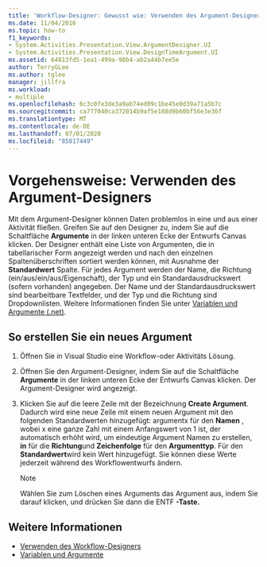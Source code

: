 ```yaml
---
title: 'Workflow-Designer: Gewusst wie: Verwenden des Argument-Designers'
ms.date: 11/04/2016
ms.topic: how-to
f1_keywords:
- System.Activities.Presentation.View.ArgumentDesigner.UI
- System.Activities.Presentation.View.DesignTimeArgument.UI
ms.assetid: 64813fd5-1ea1-499a-98b4-ab2a44b7ee5e
author: TerryGLee
ms.author: tglee
manager: jillfra
ms.workload:
- multiple
ms.openlocfilehash: 6c3c0fe3de3a9ab74ed09c1be45e0d39a71a5b7c
ms.sourcegitcommit: ca777040ca372014b9af5e188d9b60bf56e3e36f
ms.translationtype: MT
ms.contentlocale: de-DE
ms.lasthandoff: 07/01/2020
ms.locfileid: "85817449"
---
```

# <a name="how-to-use-the-argument-designer"></a>Vorgehensweise: Verwenden des Argument-Designers

Mit dem Argument-Designer können Daten problemlos in eine und aus einer Aktivität fließen. Greifen Sie auf den Designer zu, indem Sie auf die Schaltfläche **Argumente** in der linken unteren Ecke der Entwurfs Canvas klicken. Der Designer enthält eine Liste von Argumenten, die in tabellarischer Form angezeigt werden und nach den einzelnen Spaltenüberschriften sortiert werden können, mit Ausnahme der **Standardwert** Spalte. Für jedes Argument werden der Name, die Richtung (ein/aus/ein/aus/Eigenschaft), der Typ und ein Standardausdruckswert (sofern vorhanden) angegeben. Der Name und der Standardausdruckswert sind bearbeitbare Textfelder, und der Typ und die Richtung sind Dropdownlisten. Weitere Informationen finden Sie unter [Variablen und Argumente (.net)](/dotnet/framework/windows-workflow-foundation/variables-and-arguments).

## <a name="to-create-a-new-argument"></a>So erstellen Sie ein neues Argument

1. Öffnen Sie in Visual Studio eine Workflow-oder Aktivitäts Lösung.

2. Öffnen Sie den Argument-Designer, indem Sie auf die Schaltfläche **Argumente** in der linken unteren Ecke der Entwurfs Canvas klicken. Der Argument-Designer wird angezeigt.

3. Klicken Sie auf die leere Zeile mit der Bezeichnung **Create Argument**. Dadurch wird eine neue Zeile mit einem neuen Argument mit den folgenden Standardwerten hinzugefügt: argumentx für den **Namen** , wobei x eine ganze Zahl mit einem Anfangswert von 1 ist, der automatisch erhöht wird, um eindeutige Argument Namen zu erstellen, **in** für die **Richtung**und **Zeichenfolge** für den **Argumenttyp**. Für den **Standardwert**wird kein Wert hinzugefügt. Sie können diese Werte jederzeit während des Workflowentwurfs ändern.

    > [!NOTE]
    > Wählen Sie zum Löschen eines Arguments das Argument aus, indem Sie darauf klicken, und drücken Sie dann die ENTF **-Taste.**

## <a name="see-also"></a>Weitere Informationen

- [Verwenden des Workflow-Designers](developing-applications-with-the-workflow-designer.md)
- [Variablen und Argumente](/dotnet/framework/windows-workflow-foundation/variables-and-arguments)
